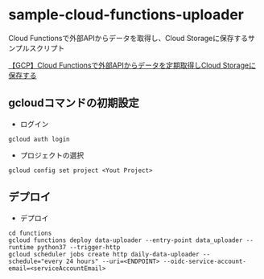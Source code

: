 # sample-cloud-functions-uploader
Cloud Functionsで外部APIからデータを取得し、Cloud Storageに保存するサンプルスクリプト

[【GCP】Cloud Functionsで外部APIからデータを定期取得しCloud Storageに保存する](https://blog.marusho.io/repository-with-cloud-functions)

## gcloudコマンドの初期設定

- ログイン
```
gcloud auth login
```

- プロジェクトの選択
```
gcloud config set project <Yout Project>
```

## デプロイ

- デプロイ

```
cd functions
gcloud functions deploy data-uploader --entry-point data_uploader --runtime python37 --trigger-http
gcloud scheduler jobs create http daily-data-uploader --schedule="every 24 hours" --uri=<ENDPOINT> --oidc-service-account-email=<serviceAccountEmail>
```

